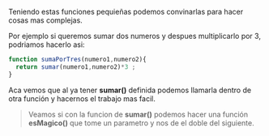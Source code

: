 Teniendo estas funciones pequieñas podemos convinarlas para hacer cosas mas complejas.

Por ejemplo si queremos sumar dos numeros y despues multiplicarlo por 3, podriamos hacerlo asi:

```javascript
function sumaPorTres(numero1,numero2){
  return sumar(numero1,numero2)*3 ;
}
```

Aca vemos que al ya tener **sumar()** definida podemos llamarla dentro de otra función y hacernos el trabajo mas facil.

> Veamos si con la funcion de **sumar()** podemos hacer una función **esMagico()** que tome un parametro y nos de el doble del siguiente. 